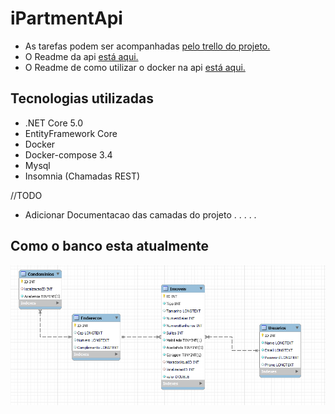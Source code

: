 # iPartmentApi

* As tarefas podem ser acompanhadas [pelo trello do projeto.](https://trello.com/b/d2rBujd4/tcc)
* O Readme da api [está aqui.](https://github.com/IzGabs/iPartmentApi/tree/master/API)
* O Readme de como utilizar o docker na api [está aqui.](https://github.com/IzGabs/iPartmentApi/tree/master/API/docker)



## Tecnologias utilizadas

 - .NET Core 5.0
 - EntityFramework Core
 - Docker 
 - Docker-compose 3.4
 - Mysql 
 - Insomnia (Chamadas REST)

//TODO 
 * Adicionar Documentacao das camadas do projeto
.
.
.
.
.
## Como o banco esta atualmente
![alt text](https://github.com/IzGabs/iPartmentApi/blob/master/Documents/Como%20o%20banco%20esta%20agora.PNG?raw=true)
